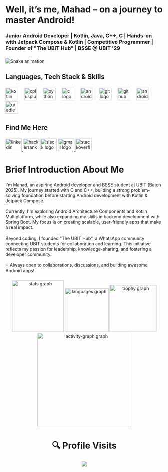 <h1 align="left">Well, it’s me, Mahad – on a journey to master Android!</h1>

###

<h3 align="left">Junior Android Developer | Kotlin, Java, C++, C | Hands-on with Jetpack Compose & Kotlin | Competitive Programmer | Founder of "The UBIT Hub" | BSSE @ UBIT '29</h3>

###

<img src="https://raw.githubusercontent.com/mahad2006/mahad2006/output/snake.svg" alt="Snake animation" />

###

<h2 align="left">Languages, Tech Stack & Skills</h2>

###

<div align="left">
  <img src="https://cdn.jsdelivr.net/gh/devicons/devicon/icons/kotlin/kotlin-original.svg" height="40" alt="kotlin logo"  />
  <img width="12" />
  <img src="https://cdn.jsdelivr.net/gh/devicons/devicon/icons/cplusplus/cplusplus-plain.svg" height="40" alt="cplusplus logo"  />
  <img width="12" />
  <img src="https://cdn.jsdelivr.net/gh/devicons/devicon/icons/python/python-original.svg" height="40" alt="python logo"  />
  <img width="12" />
  <img src="https://cdn.jsdelivr.net/gh/devicons/devicon/icons/c/c-plain.svg" height="40" alt="c logo"  />
  <img width="12" />
  <img src="https://cdn.simpleicons.org/androidstudio/3DDC84" height="40" alt="androidstudio logo"  />
  <img width="12" />
  <img src="https://cdn.jsdelivr.net/gh/devicons/devicon/icons/git/git-original.svg" height="40" alt="git logo"  />
  <img width="12" />
  <img src="https://img.shields.io/badge/GitHub-181717?logo=github&logoColor=white&style=for-the-badge" height="40" alt="github logo"  />
  <img width="12" />
  <img src="https://cdn.simpleicons.org/android/3DDC84" height="40" alt="android logo"  />
  <img width="12" />
  <img src="https://skillicons.dev/icons?i=gradle" height="40" alt="gradle logo"  />
</div>

###

<h2 align="left">Find Me Here</h2>

###

<div align="left">
  <a href="www.linkedin.com/in/codewithmahad" target="_blank">
    <img src="https://raw.githubusercontent.com/maurodesouza/profile-readme-generator/master/src/assets/icons/social/linkedin/default.svg" width="52" height="40" alt="linkedin logo"  />
  </a>
  <img src="https://raw.githubusercontent.com/maurodesouza/profile-readme-generator/master/src/assets/icons/social/hackerrank/default.svg" width="52" height="40" alt="hackerrank logo"  />
  <img src="https://raw.githubusercontent.com/maurodesouza/profile-readme-generator/master/src/assets/icons/social/slack/default.svg" width="52" height="40" alt="slack logo"  />
  <a href="codewithmahad@gmail.com" target="_blank">
    <img src="https://raw.githubusercontent.com/maurodesouza/profile-readme-generator/master/src/assets/icons/social/gmail/default.svg" width="52" height="40" alt="gmail logo"  />
  </a>
  <img src="https://raw.githubusercontent.com/maurodesouza/profile-readme-generator/master/src/assets/icons/social/stackoverflow/default.svg" width="52" height="40" alt="stackoverflow logo"  />
</div>

###

<h1 align="left">Brief Introduction About Me</h1>

###

<p align="left">I'm Mahad, an aspiring Android developer and BSSE student at UBIT (Batch 2025). My journey started with C and C++, building a strong problem-solving foundation before starting Android development with Kotlin & Jetpack Compose.<br><br>Currently, I'm exploring Android Architecture Components and Kotlin Multiplatform, while also expanding my skills in backend development with Spring Boot. My focus is on creating scalable, user-friendly apps that make a real impact.<br><br>Beyond coding, I founded "The UBIT Hub", a WhatsApp community connecting UBIT students for collaboration and learning. This initiative reflects my passion for leadership, knowledge-sharing, and fostering a developer community.<br><br>💡 Always open to collaborations, discussions, and building awesome Android apps!</p>

###

<div align="center">
  <img src="https://github-readme-stats.vercel.app/api?username=mahad2006&hide_title=false&hide_rank=false&show_icons=true&include_all_commits=true&count_private=true&disable_animations=false&theme=great-gatsby&locale=en&hide_border=true&order=1" height="165" alt="stats graph"  />
  <img src="https://github-readme-stats.vercel.app/api/top-langs?username=mahad2006&locale=en&hide_title=false&layout=compact&card_width=320&langs_count=5&theme=great-gatsby&hide_border=true&order=2" height="140" alt="languages graph"  />
  <img src="https://github-profile-trophy.vercel.app?username=mahad2006&theme=dark_lover&column=-1&row=1&margin-w=14&margin-h=9&no-bg=true&no-frame=false&order=4" height="150" alt="trophy graph"  />
  <img src="https://github-readme-activity-graph.vercel.app/graph?username=mahad2006&radius=16&theme=high-contrast&area=true&order=5&hide_title=false&hide_border=false" height="300" alt="activity-graph graph"  />
</div>

###

<h1 align="center">🔍 Profile Visits</h1>

###

<div align="center">
  <img src="https://profile-counter.glitch.me/mahad2006/count.svg?"  />
</div>

###
